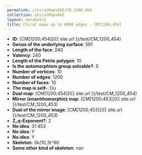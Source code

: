 ```yaml
--- 
 permalink: /chiralMaps6kE/CM_1200_454 
 collection: chiralMaps6kE
 layout: dataEntry
 title: Chiral maps up to 6000 edges - CM[1200;454]
---
```


- **ID**: [CM[1200;454]]({{ site.url }}/test/CM_1200_454)
- **Genus of the underlying surface**: 591
- **Length of the face**: 240
- **Valency**: 240
- **Length of the Petrie polygon**: 10
- **Is the automorphism group solvable?**: S
- **Number of vertices**: 10
- **Number of edges**: 1200
- **Number of faces**: 10
- **The map is self-**: Du
- **Dual map**: [CM[1200;454]]({{ site.url }}/test/CM_1200_454)
- **Mirror (enantihomorphic) map**: [CM[1200;453]]({{ site.url }}/test/CM_1200_453)
- **Dual of the mirror image**: [CM[1200;453]]({{ site.url }}/test/CM_1200_453)
- **Z_q-Exponent?**: 2
- **No idea**:  31:453
- **No idea**: Y
- **No idea**: Y
- **Skeleton**: Sk(10;3)^60
- **Some other kind of skeleton**: nan
